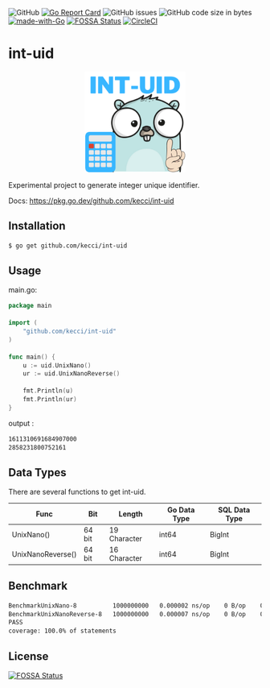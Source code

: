 ![GitHub](https://img.shields.io/github/license/kecci/int-uid)
[![Go Report Card](https://goreportcard.com/badge/github.com/kecci/int-uid)](https://goreportcard.com/report/github.com/kecci/int-uid)
![GitHub issues](https://img.shields.io/github/issues/kecci/int-uid)
![GitHub code size in bytes](https://img.shields.io/github/languages/code-size/kecci/int-uid)
[![made-with-Go](https://img.shields.io/badge/Made%20with-Go-1f425f.svg)](http://golang.org)
[![FOSSA Status](https://app.fossa.com/api/projects/git%2Bgithub.com%2Fkecci%2Fint-uid.svg?type=shield)](https://app.fossa.com/projects/git%2Bgithub.com%2Fkecci%2Fint-uid?ref=badge_shield)
[![CircleCI](https://circleci.com/gh/kecci/int-uid.svg?style=svg)](https://circleci.com/gh/kecci/int-uid)
# int-uid
<p align="center">
<img src="asset/int-uid.png" alt="Kitten"
	title="A cute kitten" width="200" height="200" />
</p>

Experimental project to generate integer unique identifier.

Docs: https://pkg.go.dev/github.com/kecci/int-uid

## Installation
```sh
$ go get github.com/kecci/int-uid
```

## Usage

main.go:

```go
package main

import (
    "github.com/kecci/int-uid"
)

func main() {
    u := uid.UnixNano()
    ur := uid.UnixNanoReverse()

    fmt.Println(u)
    fmt.Println(ur)
}
```

output :
```sh
1611310691684907000
2858231800752161
```

## Data Types
There are several functions to get int-uid.


| Func | Bit | Length | Go Data Type | SQL Data Type | 
| ---- | --- | ------ | ------------ | ------------- |
| UnixNano() | 64 bit | 19 Character | int64 | BigInt |
| UnixNanoReverse() | 64 bit | 16 Character | int64 | BigInt |

## Benchmark
```sh
BenchmarkUnixNano-8          1000000000	  0.000002 ns/op	0 B/op	  0 allocs/op
BenchmarkUnixNanoReverse-8   1000000000	  0.000007 ns/op	0 B/op	  0 allocs/op
PASS
coverage: 100.0% of statements
```

## License
[![FOSSA Status](https://app.fossa.com/api/projects/git%2Bgithub.com%2Fkecci%2Fint-uid.svg?type=large)](https://app.fossa.com/projects/git%2Bgithub.com%2Fkecci%2Fint-uid?ref=badge_large)